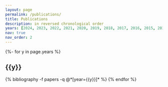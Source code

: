 ```yaml
---
layout: page
permalink: /publications/
title: Publications
description: in reversed chronological order 
years: [2024, 2023, 2022, 2021, 2020, 2019, 2018, 2017, 2016, 2015, 2014]
nav: true
nav_order: 2
---
```

<!-- _pages/publications.md -->
<div class="publications">

{%- for y in page.years %}
  <h2 class="year">{{y}}</h2>
  {% bibliography -f papers -q @*[year={{y}}]* %}
{% endfor %}

</div>

